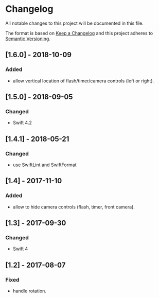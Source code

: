 # Changelog
All notable changes to this project will be documented in this file.

The format is based on [Keep a Changelog](http://keepachangelog.com/en/1.0.0/)
and this project adheres to [Semantic Versioning](http://semver.org/spec/v2.0.0.html).

## [1.6.0] - 2018-10-09

### Added
- allow vertical location of flash/timer/camera controls (left or right).

## [1.5.0] - 2018-09-05

### Changed
- Swift 4.2

## [1.4.1] - 2018-05-21

### Changed
- use SwiftLint and SwiftFormat

## [1.4] - 2017-11-10

### Added
- allow to hide camera controls (flash, timer, front camera).

## [1.3] - 2017-09-30

### Changed
- Swift 4

## [1.2] - 2017-08-07

### Fixed
- handle rotation.
